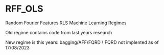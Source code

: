 # RFF_OLS
Random Fourier Features RLS Machine Learning Regimes

Old regime contains code from last years research

New regime is this years: bagging/AFF/FQRD
\\ FQRD not implented as of 17/08/2023
